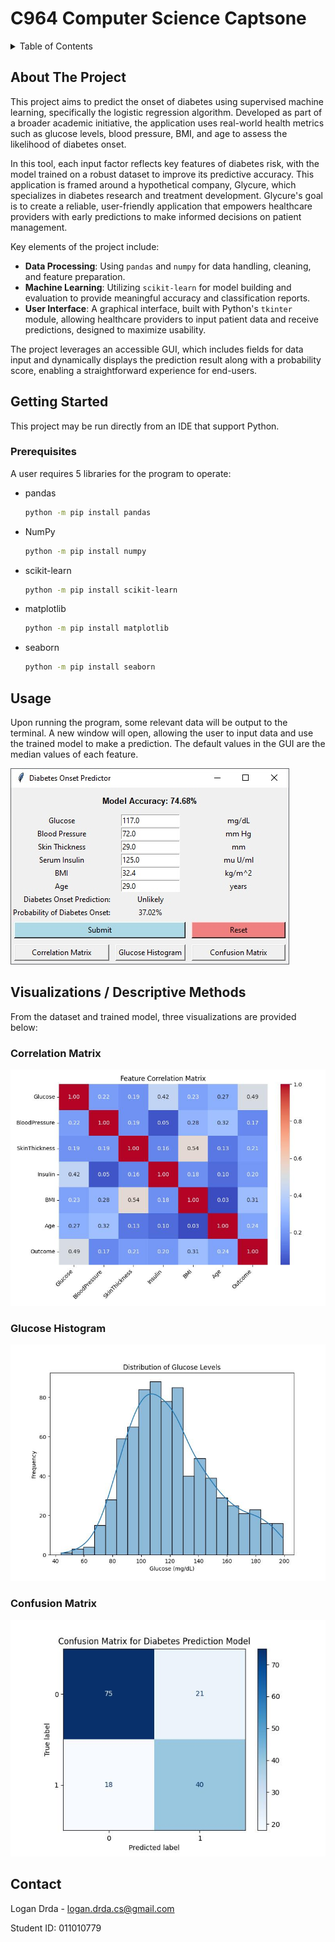 # C964 Computer Science Captsone

<!-- TABLE OF CONTENTS -->
<details>
  <summary>Table of Contents</summary>
  <ol>
    <li>
      <a href="#about-the-project">About The Project</a>
    </li>
    <li>
      <a href="#getting-started">Getting Started</a>
      <ul>
        <li><a href="#prerequisites">Prerequisites</a></li>
      </ul>
    </li>
    <li><a href="#usage">Usage</a></li>
    <li><a href="#visualizations--descriptive-methods">Visualizations / Descriptive Methods</a></li>
      <ul>
        <li><a href="#correlation-matrix">Correlation Matrix</a></li>
        <li><a href="#glucose-histogram">Glucose Histogram</a></li>
        <li><a href="#confusion-matrix">Confusion Matrix</a></li>
      </ul>
    <li><a href="#contact">Contact</a></li>
  </ol>
</details>

<!-- ABOUT THE PROJECT -->
## About The Project

This project aims to predict the onset of diabetes using supervised machine learning, specifically the logistic regression algorithm. Developed as part of a broader academic initiative, the application uses real-world health metrics such as glucose levels, blood pressure, BMI, and age to assess the likelihood of diabetes onset.

In this tool, each input factor reflects key features of diabetes risk, with the model trained on a robust dataset to improve its predictive accuracy. This application is framed around a hypothetical company, Glycure, which specializes in diabetes research and treatment development. Glycure's goal is to create a reliable, user-friendly application that empowers healthcare providers with early predictions to make informed decisions on patient management.

Key elements of the project include:
- **Data Processing**: Using `pandas` and `numpy` for data handling, cleaning, and feature preparation.
- **Machine Learning**: Utilizing `scikit-learn` for model building and evaluation to provide meaningful accuracy and classification reports.
- **User Interface**: A graphical interface, built with Python's `tkinter` module, allowing healthcare providers to input patient data and receive predictions, designed to maximize usability.

The project leverages an accessible GUI, which includes fields for data input and dynamically displays the prediction result along with a probability score, enabling a straightforward experience for end-users.


<!-- GETTING STARTED -->
## Getting Started

This project may be run directly from an IDE that support Python.

### Prerequisites

A user requires 5 libraries for the program to operate:

* pandas
  ```sh
  python -m pip install pandas
  ```
* NumPy
  ```sh
  python -m pip install numpy
  ```
* scikit-learn
  ```sh
  python -m pip install scikit-learn
  ```
* matplotlib
  ```sh
  python -m pip install matplotlib
  ```
* seaborn
  ```sh
  python -m pip install seaborn
  ```

<!-- USAGE EXAMPLES -->
## Usage

Upon running the program, some relevant data will be output to the terminal. A new window will open, allowing the user to input data and use the trained model to make a prediction. The default values in the GUI are the median values of each feature.

![GUI screenshot](images\demo_screenshot.jpg)

<!-- VISUALIZATIONS / DESCRIPTIVE METHODS -->
## Visualizations / Descriptive Methods

From the dataset and trained model, three visualizations are provided below:

### Correlation Matrix
![correlation matrix](images\correlation_matrix.jpg)

### Glucose Histogram
![glucose histogram](images\glucose_histogram.jpg)

### Confusion Matrix
![confusion matrix](images\confusion_matrix.jpg)

<!-- CONTACT -->
## Contact

Logan Drda - logan.drda.cs@gmail.com

Student ID: 011010779